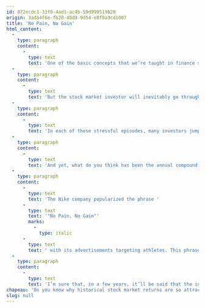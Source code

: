 ```yaml
---
id: 072ecdc1-33f0-4ad1-ac4b-59d990519b20
origin: 3ada4f6e-fb20-48d3-9d54-e8f9a3cd1007
title: 'No Pain, No Gain'
html_content:
  -
    type: paragraph
    content:
      -
        type: text
        text: 'One of the basic concepts that we’re taught in finance school is that the return potential generally goes with the level of risk that one’s willing to take. If you’re not ready to take risks, you’ll have to live with anemic returns. A 10-year Canadian government bond currently offers 0.71% annual interest. Buy such a bond and you are almost certain (in theory, the Canadian government could still go bankrupt) to earn 0.71% per year in interest, in addition to recovering your initial investment. For someone looking to sleep well, this is a risk-free investment.'
  -
    type: paragraph
    content:
      -
        type: text
        text: 'But the stock market investor will inevitably go through periods of great uncertainty. This is the price to pay for high long-term returns. Personally, I’ve been investing in the stock market since 1992 and have survived several stock market corrections and a few bear markets. I remember the Asian financial crisis in 1997. Then in 2000, the tech bubble started to burst. How can we forget the terrible terrorist attacks of September 11? And of course, the financial crisis of 2008-2009. I have long believed that we wouldn’t see such a crisis again for at least a generation. However, we can now wonder whether the crisis of the new coronavirus will rival it. At the very least, I think you could say that it’s been more traumatic for many people because it’s touched us all in our daily lives.'
  -
    type: paragraph
    content:
      -
        type: text
        text: 'In each of these stressful episodes, many investors jumped ship by selling their shares and saying "I won''t be caught again." This is still the case this time. Many investors have likely tossed in the towel, and many more will likely do so in the coming weeks.'
  -
    type: paragraph
    content:
      -
        type: text
        text: 'And yet, what do you think has been the annual compound return of the S&P 500 since 1992, a period of more than 29 years? 8.5% including dividends. A person who invested $100,000 in this index on January 1, 1992, who kept the investment for the next 29.25 years or so, and who systematically reinvested the dividends would end up today with an investment worth nearly $1.1 million, almost 11.0 times the initial stake. I emphasize that this calculation takes into account the recent correction of more than 20% of this index.'
  -
    type: paragraph
    content:
      -
        type: text
        text: 'The Nike company popularized the phrase '
      -
        type: text
        text: '"No Pain, No Gain"'
        marks:
          -
            type: italic
      -
        type: text
        text: ' with its advertisements targeting athletes. This phrase may well have been coined for long-term investors. If investing in the stock market and making money there was easy, all investors would be millionaires. The road to long-term market success is far from easy. It’s littered with pitfalls and periods of great uncertainty. This is what makes the stock market so exciting. And that’s also why it has been so rewarding for those who’ve stayed on board amidst the worst storms.'
  -
    type: paragraph
    content:
      -
        type: text
        text: 'I’m sure that, in a few years, it’ll be said that the investors who remained on board the ship during the COVID-19 storm made the right decision.'
chapeau: 'Do you know why historical stock market returns are so attractive? I personally believe that it’s because the Stock Exchange can occasionally cause us great fear.'
slug: null
---
```

